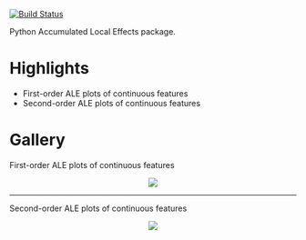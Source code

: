 

[![Build Status](https://travis-ci.org/MaximeJumelle/ALEPython.svg?branch=dev)](https://travis-ci.org/MaximeJumelle/ALEPython)

Python Accumulated Local Effects package.

# Highlights

- First-order ALE plots of continuous features
- Second-order ALE plots of continuous features

# Gallery

First-order ALE plots of continuous features

<center><img src='https://github.com/MaximeJumelle/ALEPython/raw/dev/resources/fo_ale_quant.png'></center>

---

Second-order ALE plots of continuous features

<center><img src='https://github.com/MaximeJumelle/ALEPython/raw/dev/resources/so_ale_quant.png'></center>
